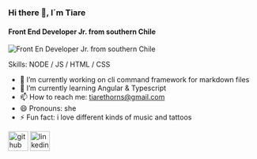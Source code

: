 ### Hi there 👋, I´m Tiare
#### Front End Developer Jr. from southern Chile
![Front En Developer Jr. from southern Chile](https://hyperparticle.com/public/img/github.png)

Skills: NODE / JS / HTML / CSS


- 🔭 I’m currently working on cli command framework for markdown files 
- 🌱 I’m currently learning Angular & Typescript
- 📫 How to reach me: tiarethorns@gmail.com 
- 😄 Pronouns: she 
- ⚡ Fun fact: i love different kinds of music and tattoos


[<img src='https://cdn.jsdelivr.net/npm/simple-icons@3.0.1/icons/github.svg' alt='github' height='40'>](https://github.com/https://github.com/Tiarethorns)  [<img src='https://cdn.jsdelivr.net/npm/simple-icons@3.0.1/icons/linkedin.svg' alt='linkedin' height='40'>](https://www.linkedin.com/in/https://www.linkedin.com/in/tiare-espinoza-abásolo-010b75160//)  




